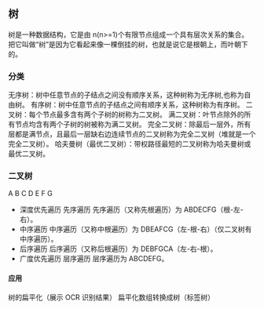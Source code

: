 ## 树

树是一种数据结构，它是由 n(n>=1)个有限节点组成一个具有层次关系的集合。
把它叫做“树”是因为它看起来像一棵倒挂的树，也就是说它是根朝上，而叶朝下的。

### 分类

无序树：树中任意节点的子结点之间没有顺序关系，这种树称为无序树,也称为自由树。
有序树：树中任意节点的子结点之间有顺序关系，这种树称为有序树。
二叉树：每个节点最多含有两个子树的树称为二叉树。
满二叉树：叶节点除外的所有节点均含有两个子树的树被称为满二叉树。
完全二叉树：除最后一层外，所有层都是满节点，且最后一层缺右边连续节点的二叉树称为完全二叉树（堆就是一个完全二叉树）。
哈夫曼树（最优二叉树）：带权路径最短的二叉树称为哈夫曼树或最优二叉树。

### 二叉树

A
B C
D E F G
- 深度优先遍历
  先序遍历
  先序遍历（又称先根遍历）为 ABDECFG（根-左-右）。
- 中序遍历
  中序遍历（又称中根遍历）为 DBEAFCG（左-根-右）（仅二叉树有中序遍历）。
- 后序遍历
  后序遍历（又称后根遍历）为 DEBFGCA（左-右-根）。
- 广度优先遍历
  层序遍历
  层序遍历为 ABCDEFG。

#### 应用
树的扁平化（展示 OCR 识别结果）
扁平化数组转换成树（标签树）  
